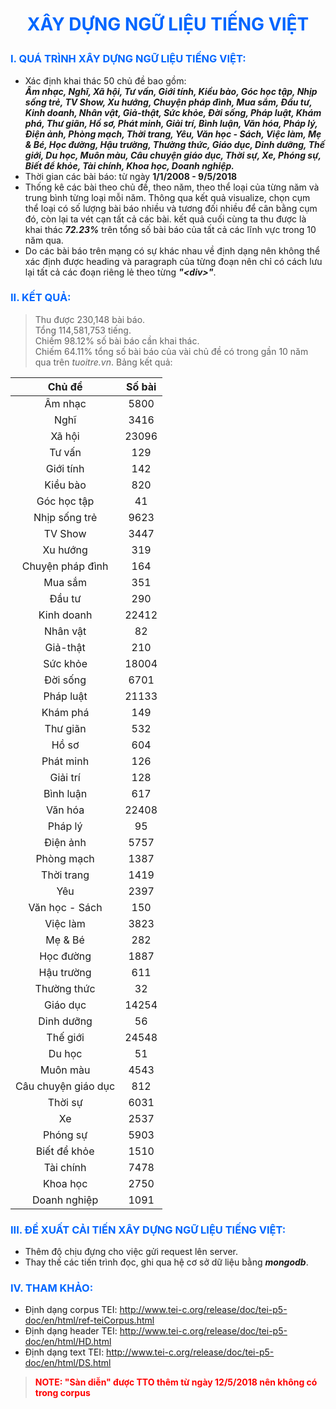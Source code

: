 # <p style="text-align: center;color: #0066ff">XÂY DỰNG NGỮ LIỆU TIẾNG VIỆT</p>
### <p style="color: #0066ff">I. QUÁ TRÌNH XÂY DỰNG NGỮ LIỆU TIẾNG VIỆT:</p>
 - Xác định khai thác 50 chủ đề bao gồm:   
 ***Âm nhạc, Nghĩ, Xã hội, Tư vấn, Giới tính, Kiều bào, Góc học tập, Nhịp sống trẻ, TV Show, Xu hướng, Chuyện pháp đình, Mua sắm, Đầu tư, Kinh doanh, Nhân vật, Giả-thật, Sức khỏe, Đời sống, Pháp luật, Khám phá, Thư giãn, Hồ sơ, Phát minh, Giải trí, Bình luận, Văn hóa, Pháp lý, Điện ảnh, Phòng mạch, Thời trang, Yêu, Văn học - Sách, Việc làm, Mẹ & Bé, Học đường, Hậu trường, Thường thức, Giáo dục, Dinh dưỡng, Thế giới, Du học, Muôn màu, Câu chuyện giáo dục, Thời sự, Xe, Phóng sự, Biết để khỏe, Tài chính, Khoa học, Doanh nghiệp.***
 - Thời gian các bài báo: từ ngày **1/1/2008 - 9/5/2018**
 - Thống kê các bài theo chủ đề, theo năm, theo thể loại của từng năm và trung bình từng loại mỗi năm. Thông qua kết quả visualize, chọn cụm thể loại có số lượng bài báo nhiều và tương đối nhiều để cân bằng cụm đó, còn lại ta vét cạn tất cả các bài. kết quả cuối cùng ta thu được là khai thác ***72.23%*** trên tổng số bài báo của tất cả các lĩnh vực trong 10 năm qua.
 - Do các bài báo trên mạng có sự khác nhau về định dạng nên không thể xác định được heading và paragraph của từng đoạn nên chỉ có cách lưu lại tất cả các đoạn riêng lẻ theo từng ***"\<div\>"***.

### <p style="color: #0066ff">II. KẾT QUẢ:</p>
> Thu được 230,148 bài báo.   
> Tổng 114,581,753 tiếng.  
> Chiếm 98.12% số bài báo cần khai thác.  
> Chiếm 64.11% tổng số bài báo của vài chủ đề có trong gần 10 năm qua trên *tuoitre.vn*.
Bảng kết quả:   

|Chủ đề|Số bài|
|:-------------:|:-------------:|
|Âm nhạc | 5800|
|Nghĩ | 3416|
|Xã hội | 23096|
|Tư vấn | 129|
|Giới tính | 142|
|Kiều bào | 820|
|Góc học tập | 41|
|Nhịp sống trẻ | 9623|
|TV Show | 3447|
|Xu hướng | 319|
|Chuyện pháp đình | 164|
|Mua sắm | 351|
|Đầu tư | 290|
|Kinh doanh | 22412|
|Nhân vật | 82|
|Giả-thật | 210|
|Sức khỏe | 18004|
|Đời sống | 6701|
|Pháp luật | 21133|
|Khám phá | 149|
|Thư giãn | 532|
|Hồ sơ | 604|
|Phát minh | 126|
|Giải trí | 128|
|Bình luận | 617|
|Văn hóa | 22408|
|Pháp lý | 95|
|Điện ảnh | 5757|
|Phòng mạch | 1387|
|Thời trang | 1419|
|Yêu | 2397|
|Văn học - Sách | 150|
|Việc làm | 3823|
|Mẹ & Bé | 282|
|Học đường | 1887|
|Hậu trường | 611|
|Thường thức | 32|
|Giáo dục | 14254|
|Dinh dưỡng | 56|
|Thế giới | 24548|
|Du học | 51|
|Muôn màu | 4543|
|Câu chuyện giáo dục | 812|
|Thời sự | 6031|
|Xe | 2537|
|Phóng sự | 5903|
|Biết để khỏe | 1510|
|Tài chính | 7478|
|Khoa học | 2750|
|Doanh nghiệp | 1091|
### <p style="color: #0066ff">III. ĐỀ XUẤT CẢI TIẾN XÂY DỰNG NGỮ LIỆU TIẾNG VIỆT:</p>
 - Thêm độ chịu đựng cho việc gửi request lên server.
 - Thay thế các tiến trình đọc, ghi qua hệ cơ sở dữ liệu bằng ***mongodb***.
 
### <p style="color: #0066ff">IV. THAM KHẢO:</p>
 - Định dạng corpus TEI: http://www.tei-c.org/release/doc/tei-p5-doc/en/html/ref-teiCorpus.html
 - Định dạng header TEI: http://www.tei-c.org/release/doc/tei-p5-doc/en/html/HD.html
 - Định dạng text TEI: http://www.tei-c.org/release/doc/tei-p5-doc/en/html/DS.html

> **<p style="color: red">NOTE: "Sàn diễn" được TTO thêm từ ngày 12/5/2018 nên không có trong corpus** 

